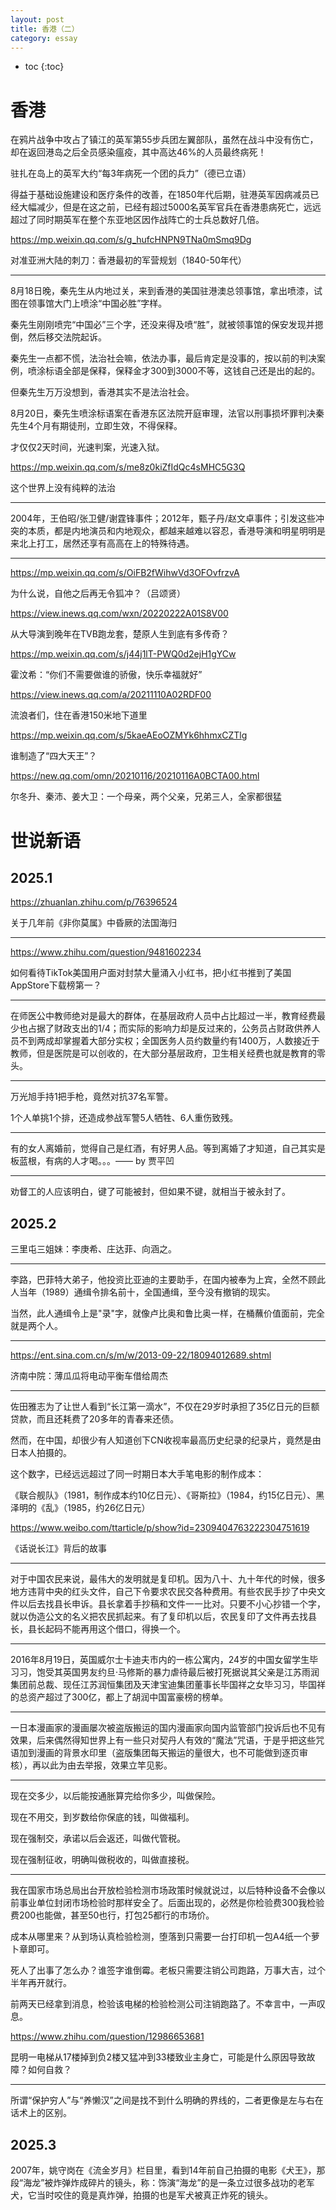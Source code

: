 ```yaml
---
layout: post
title: 香港（二）
category: essay 
---
```


* toc
{:toc}

# 香港

在鸦片战争中攻占了镇江的英军第55步兵团左翼部队，虽然在战斗中没有伤亡，却在返回港岛之后全员感染瘟疫，其中高达46%的人员最终病死！

驻扎在岛上的英军大约“每3年病死一个团的兵力”（德已立语）

得益于基础设施建设和医疗条件的改善，在1850年代后期，驻港英军因病减员已经大幅减少，但是在这之前，已经有超过5000名英军官兵在香港患病死亡，远远超过了同时期英军在整个东亚地区因作战阵亡的士兵总数好几倍。

https://mp.weixin.qq.com/s/g_hufcHNPN9TNa0mSmq9Dg

对准亚洲大陆的刺刀：香港最初的军营规划（1840-50年代）

---

8月18日晚，秦先生从内地过关，来到香港的美国驻港澳总领事馆，拿出喷漆，试图在领事馆大门上喷涂“中国必胜”字样。

秦先生刚刚喷完“中国必”三个字，还没来得及喷“胜”，就被领事馆的保安发现并摁倒，然后移交法院起诉。

秦先生一点都不慌，法治社会嘛，依法办事，最后肯定是没事的，按以前的判决案例，喷涂标语全部是保释，保释金才300到3000不等，这钱自己还是出的起的。

但秦先生万万没想到，香港其实不是法治社会。

8月20日，秦先生喷涂标语案在香港东区法院开庭审理，法官以刑事损坏罪判决秦先生4个月有期徒刑，立即生效，不得保释。

才仅仅2天时间，光速判案，光速入狱。

https://mp.weixin.qq.com/s/me8z0kiZfIdQc4sMHC5G3Q

这个世界上没有纯粹的法治

---

2004年，王伯昭/张卫健/谢霆锋事件；2012年，甄子丹/赵文卓事件；引发这些冲突的本质，都是内地演员和内地观众，都越来越难以容忍，香港导演和明星明明是来北上打工，居然还享有高高在上的特殊待遇。

---

https://mp.weixin.qq.com/s/OiFB2fWihwVd3OFOvfrzvA

为什么说，自他之后再无令狐冲？（吕颂贤）

https://view.inews.qq.com/wxn/20220222A01S8V00

从大导演到晚年在TVB跑龙套，楚原人生到底有多传奇？

https://mp.weixin.qq.com/s/j44j1lT-PWQ0d2ejH1gYCw

霍汶希：“你们不需要做谁的骄傲，快乐幸福就好”

https://view.inews.qq.com/a/20211110A02RDF00

流浪者们，住在香港150米地下道里

https://mp.weixin.qq.com/s/5kaeAEoOZMYk6hhmxCZTlg

谁制造了“四大天王”？

https://new.qq.com/omn/20210116/20210116A0BCTA00.html

尔冬升、秦沛、姜大卫：一个母亲，两个父亲，兄弟三人，全家都很猛

# 世说新语

## 2025.1

https://zhuanlan.zhihu.com/p/76396524

关于几年前《非你莫属》中昏厥的法国海归

---

https://www.zhihu.com/question/9481602234

如何看待TikTok美国用户面对封禁大量涌入小红书，把小红书推到了美国AppStore下载榜第一？

---

在师医公中教师绝对是最大的群体，在基层政府人员中占比超过一半，教育经费最少也占据了财政支出的1/4；而实际的影响力却是反过来的，公务员占财政供养人员不到两成却掌握着大部分实权；全国医务人员约数量约有1400万，人数接近于教师，但是医院是可以创收的，在大部分基层政府，卫生相关经费也就是教育的零头。

---

万光旭手持1把手枪，竟然对抗37名军警。

1个人单挑1个排，还造成参战军警5人牺牲、6人重伤致残。

---

有的女人离婚前，觉得自己是红酒，有好男人品。等到离婚了才知道，自己其实是板蓝根，有病的人才喝。。。—— by 贾平凹

---

劝督工的人应该明白，键了可能被封，但如果不键，就相当于被永封了。

## 2025.2

三里屯三姐妹：李庚希、庄达菲、向涵之。

---

李路，巴菲特大弟子，他投资比亚迪的主要助手，在国内被奉为上宾，全然不顾此人当年（1989）通缉令排名前十，全国通缉，至今没有撤销的现实。

当然，此人通缉令上是"录"字，就像卢比奥和鲁比奥一样，在桶蘸价值面前，完全就是两个人。

---

https://ent.sina.com.cn/s/m/w/2013-09-22/18094012689.shtml

济南中院：薄瓜瓜将电动平衡车借给周杰

---

佐田雅志为了让世人看到“长江第一滴水”，不仅在29岁时承担了35亿日元的巨额贷款，而且还耗费了20多年的青春来还债。

然而，在中国，却很少有人知道创下CN收视率最高历史纪录的纪录片，竟然是由日本人拍摄的。

这个数字，已经远远超过了同一时期日本大手笔电影的制作成本：

《联合舰队》（1981，制作成本约10亿日元）、《哥斯拉》（1984，约15亿日元）、黑泽明的《乱》（1985，约26亿日元）

https://www.weibo.com/ttarticle/p/show?id=2309404763222304751619

《话说长江》背后的故事

---

对于中国农民来说，最伟大的发明就是复印机。因为八十、九十年代的时候，很多地方违背中央的红头文件，自己下令要求农民交各种费用。有些农民手抄了中央文件以后去找县长申诉。县长拿着手抄稿和文件一一比对。只要不小心抄错一个字，就以伪造公文的名义把农民抓起来。有了复印机以后，农民复印了文件再去找县长，县长起码不能再用这个借口，得换一个。

---

2016年8月19日，英国威尔士卡迪夫市内的一栋公寓内，24岁的中国女留学生毕习习，饱受其英国男友约旦·马修斯的暴力虐待最后被打死据说其父亲是江苏雨润集团前总裁、现任江苏润恒集团及天津宝迪集团董事长毕国祥之女毕习习，毕国祥的总资产超过了300亿，都上了胡润中国富豪榜的榜单。

---

一日本漫画家的漫画屡次被盗版搬运的国内漫画家向国内监管部门投诉后也不见有效果，后来偶然得知世界上有一些只对契丹人有效的“魔法”咒语，于是乎把这些咒语加到漫画的背景水印里（盗版集团每天搬运的量很大，也不可能做到逐页审核），再以此为由去举报，效果立竿见影。

---

现在交多少，以后能按通胀算完给你多少，叫做保险。

现在不用交，到岁数给你保底的钱，叫做福利。

现在强制交，承诺以后会返还，叫做代管税。

现在强制征收，明确叫做税收的，叫做直接税。

---

我在国家市场总局出台开放检验检测市场政策时候就说过，以后特种设备不会像以前事业单位封闭市场检验时那样安全了。后面出现的，必然是你检验费300我检验费200也能做，甚至50也行，打包25都行的市场价。

成本从哪里来？从到场认真检验检测，堕落到只需要一台打印机一包A4纸一个萝卜章即可。

死人了出事了怎么办？谁签字谁倒霉。老板只需要注销公司跑路，万事大吉，过个半年再开就行。

前两天已经拿到消息，检验该电梯的检验检测公司注销跑路了。不幸言中，一声叹息。

https://www.zhihu.com/question/12986653681

昆明一电梯从17楼掉到负2楼又猛冲到33楼致业主身亡，可能是什么原因导致故障？如何自救？

---

所谓“保护穷人”与“养懒汉”之间是找不到什么明确的界线的，二者更像是左与右在话术上的区别。

## 2025.3

2007年，姚守岗在《流金岁月》栏目里，看到14年前自己拍摄的电影《犬王》，那段“海龙”被炸弹炸成碎片的镜头，称：饰演“海龙”的是一条立过很多战功的老军犬，它当时咬住的竟是真炸弹，拍摄的也是军犬被真正炸死的镜头。
